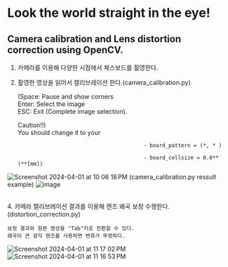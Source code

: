 # Look the world straight in the eye!
## Camera calibration and Lens distortion correction using OpenCV.


1. 카메라를 이용해 다양한 시점에서 체스보드를 촬영한다.


2. 촬영한 영상을 읽어서 캘리브레이션 한다.(camera_calibration.py)

    (Space: Pause and show corners  
    Enter: Select the image  
    ESC: Exit (Complete image selection). 

    Caution!!)  
   You should change it to your

                                               - board_pattern = (*, * )
   
                                               - board_cellsize = 0.0**  (**[mm])
   
![Screenshot 2024-04-01 at 10 06 18 PM](https://github.com/st-min/Look-the-world-straight-in-the-eye/assets/70586865/57668903-216b-41b1-ac6f-0dbe6e057e2a)
                                                        (camera_calibration.py ressult example)
![image](https://github.com/st-min/Look-the-world-straight-in-the-eye/assets/70586865/19f6701c-ca8d-4cc5-869e-81bc0eb6d2f8)

<br/>
4. 카메라 캘리브레이션 결과를 이용해 렌즈 왜곡 보정 수행한다.(distortion_correction.py)  

    보정 결과와 원본 영상을 "Tab"키로 전환할 수 있다.  
    왜곡이 큰 광각 렌즈를 사용하면 변화가 뚜렷하다.
![Screenshot 2024-04-01 at 11 17 02 PM](https://github.com/st-min/Look-the-world-straight-in-the-eye/assets/70586865/4fca1157-a19f-4adb-bdd4-e1fb8769bd9c)
![Screenshot 2024-04-01 at 11 16 53 PM](https://github.com/st-min/Look-the-world-straight-in-the-eye/assets/70586865/6ba1fee9-3868-4173-9c8c-146571a348f1)

